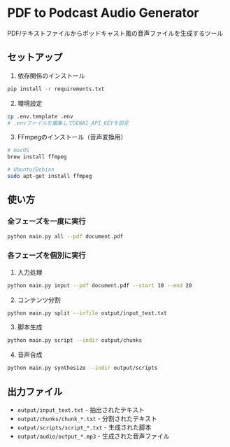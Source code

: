 # PDF to Podcast Audio Generator

PDF/テキストファイルからポッドキャスト風の音声ファイルを生成するツール

## セットアップ

1. 依存関係のインストール
```bash
pip install -r requirements.txt
```

2. 環境設定
```bash
cp .env.template .env
# .envファイルを編集してGENAI_API_KEYを設定
```

3. FFmpegのインストール（音声変換用）
```bash
# macOS
brew install ffmpeg

# Ubuntu/Debian
sudo apt-get install ffmpeg
```

## 使い方

### 全フェーズを一度に実行
```bash
python main.py all --pdf document.pdf
```

### 各フェーズを個別に実行

1. 入力処理
```bash
python main.py input --pdf document.pdf --start 10 --end 20
```

2. コンテンツ分割
```bash
python main.py split --infile output/input_text.txt
```

3. 脚本生成
```bash
python main.py script --indir output/chunks
```

4. 音声合成
```bash
python main.py synthesize --indir output/scripts
```

## 出力ファイル

- `output/input_text.txt` - 抽出されたテキスト
- `output/chunks/chunk_*.txt` - 分割されたテキスト
- `output/scripts/script_*.txt` - 生成された脚本
- `output/audio/output_*.mp3` - 生成された音声ファイル

